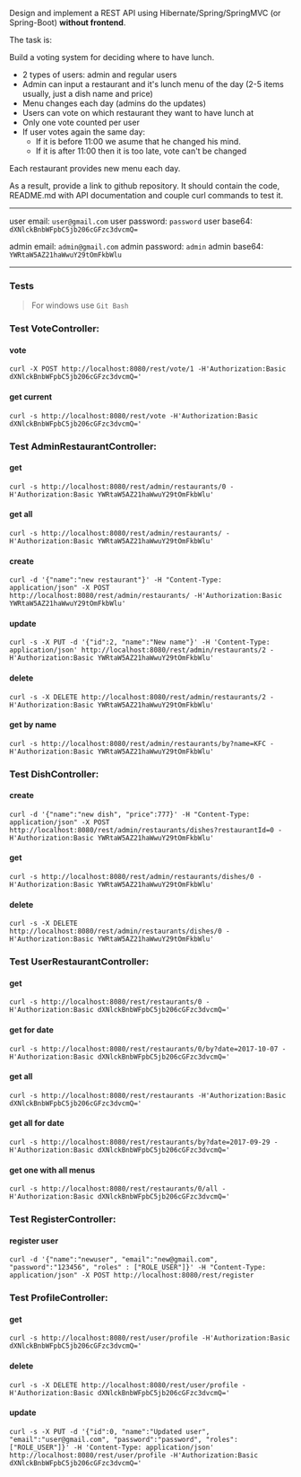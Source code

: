 Design and implement a REST API using Hibernate/Spring/SpringMVC (or Spring-Boot) **without frontend**.

The task is:

Build a voting system for deciding where to have lunch.

 * 2 types of users: admin and regular users
 * Admin can input a restaurant and it's lunch menu of the day (2-5 items usually, just a dish name and price)
 * Menu changes each day (admins do the updates)
 * Users can vote on which restaurant they want to have lunch at
 * Only one vote counted per user
 * If user votes again the same day:
    - If it is before 11:00 we asume that he changed his mind.
    - If it is after 11:00 then it is too late, vote can't be changed

Each restaurant provides new menu each day.

As a result, provide a link to github repository. It should contain the code, README.md with API documentation and couple curl commands to test it.

-----------------------------

user email: ``user@gmail.com``
user password: ``password``
user base64: ``dXNlckBnbWFpbC5jb206cGFzc3dvcmQ=``

admin email: ``admin@gmail.com``
admin password: ``admin``
admin base64: ``YWRtaW5AZ21haWwuY29tOmFkbWlu``

-----------------------------

### Tests 
> For windows use `Git Bash`


### Test VoteController:

#### vote
`curl -X POST http://localhost:8080/rest/vote/1 -H'Authorization:Basic dXNlckBnbWFpbC5jb206cGFzc3dvcmQ='`

#### get current
`curl -s http://localhost:8080/rest/vote -H'Authorization:Basic dXNlckBnbWFpbC5jb206cGFzc3dvcmQ='`


### Test AdminRestaurantController:

#### get
`curl -s http://localhost:8080/rest/admin/restaurants/0 -H'Authorization:Basic YWRtaW5AZ21haWwuY29tOmFkbWlu'`

#### get all
`curl -s http://localhost:8080/rest/admin/restaurants/ -H'Authorization:Basic YWRtaW5AZ21haWwuY29tOmFkbWlu'`

#### create
`curl -d '{"name":"new restaurant"}' -H "Content-Type: application/json" -X POST http://localhost:8080/rest/admin/restaurants/ -H'Authorization:Basic YWRtaW5AZ21haWwuY29tOmFkbWlu'`

#### update
`curl -s -X PUT -d '{"id":2, "name":"New name"}' -H 'Content-Type: application/json' http://localhost:8080/rest/admin/restaurants/2 -H'Authorization:Basic YWRtaW5AZ21haWwuY29tOmFkbWlu'`

#### delete
`curl -s -X DELETE http://localhost:8080/rest/admin/restaurants/2 -H'Authorization:Basic YWRtaW5AZ21haWwuY29tOmFkbWlu'`

#### get by name
`curl -s http://localhost:8080/rest/admin/restaurants/by?name=KFC -H'Authorization:Basic YWRtaW5AZ21haWwuY29tOmFkbWlu'`


### Test DishController:

#### create
`curl -d '{"name":"new dish", "price":777}' -H "Content-Type: application/json" -X POST http://localhost:8080/rest/admin/restaurants/dishes?restaurantId=0 -H'Authorization:Basic YWRtaW5AZ21haWwuY29tOmFkbWlu'`

#### get
`curl -s http://localhost:8080/rest/admin/restaurants/dishes/0 -H'Authorization:Basic YWRtaW5AZ21haWwuY29tOmFkbWlu'`

#### delete
`curl -s -X DELETE http://localhost:8080/rest/admin/restaurants/dishes/0 -H'Authorization:Basic YWRtaW5AZ21haWwuY29tOmFkbWlu'`


### Test UserRestaurantController:

#### get
`curl -s http://localhost:8080/rest/restaurants/0 -H'Authorization:Basic dXNlckBnbWFpbC5jb206cGFzc3dvcmQ='`

#### get for date
`curl -s http://localhost:8080/rest/restaurants/0/by?date=2017-10-07 -H'Authorization:Basic dXNlckBnbWFpbC5jb206cGFzc3dvcmQ='`

#### get all
`curl -s http://localhost:8080/rest/restaurants -H'Authorization:Basic dXNlckBnbWFpbC5jb206cGFzc3dvcmQ='`

#### get all for date
`curl -s http://localhost:8080/rest/restaurants/by?date=2017-09-29 -H'Authorization:Basic dXNlckBnbWFpbC5jb206cGFzc3dvcmQ='`

#### get one with all menus
`curl -s http://localhost:8080/rest/restaurants/0/all -H'Authorization:Basic dXNlckBnbWFpbC5jb206cGFzc3dvcmQ='`


### Test RegisterController:

#### register user
`curl -d '{"name":"newuser", "email":"new@gmail.com", "password":"123456", "roles" : ["ROLE_USER"]}' -H "Content-Type: application/json" -X POST http://localhost:8080/rest/register`


### Test ProfileController:

#### get
`curl -s http://localhost:8080/rest/user/profile -H'Authorization:Basic dXNlckBnbWFpbC5jb206cGFzc3dvcmQ='`

#### delete
`curl -s -X DELETE http://localhost:8080/rest/user/profile -H'Authorization:Basic dXNlckBnbWFpbC5jb206cGFzc3dvcmQ='`

#### update
`curl -s -X PUT -d '{"id":0, "name":"Updated user", "email":"user@gmail.com", "password":"password", "roles":["ROLE_USER"]}' -H 'Content-Type: application/json' http://localhost:8080/rest/user/profile -H'Authorization:Basic dXNlckBnbWFpbC5jb206cGFzc3dvcmQ='`
